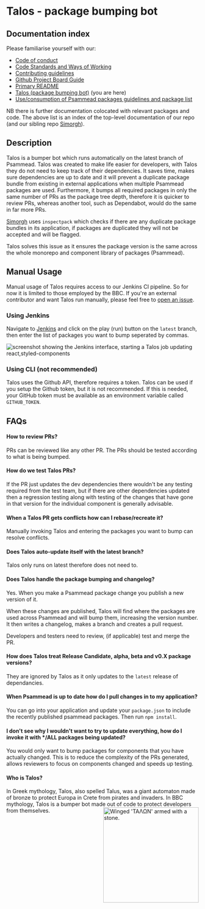 # Talos - package bumping bot

## Documentation index
Please familiarise yourself with our:
- [Code of conduct](https://github.com/bbc/psammead/blob/latest/CODE_OF_CONDUCT.md)
- [Code Standards and Ways of Working](https://github.com/bbc/psammead/blob/latest/Code-Standards-and-Ways-of-Working.md)
- [Contributing guidelines](https://github.com/bbc/psammead/blob/latest/CONTRIBUTING.md)
- [Github Project Board Guide](https://github.com/bbc/simorgh/blob/latest/docs/Project-Board-Guide.md)
- [Primary README](https://github.com/bbc/psammead/blob/latest/README.md)
- [Talos (package bumping bot)](https://github.com/bbc/psammead/blob/latest/scripts/talos/README.md) (you are here)
- [Use/consumption of Psammead packages guidelines and package list](https://github.com/bbc/psammead/blob/latest/packages/README.md)

NB there is further documentation colocated with relevant packages and code. The above list is an index of the top-level documentation of our repo (and our sibling repo [Simorgh](https://github.com/bbc/simorgh)).

## Description

Talos is a bumper bot which runs automatically on the latest branch of Psammead. Talos was created to make life easier for developers, with Talos they do not need to keep track of their dependencies. It saves time, makes sure dependencies are up to date and it will prevent a duplicate package bundle from existing in external applications when multiple Psammead packages are used. Furthermore, it bumps all required packages in only the same number of PRs as the package tree depth, therefore it is quicker to review PRs, whereas another tool, such as Dependabot, would do the same in far more PRs.

[Simorgh](https://github.com/bbc/simorgh) uses `inspectpack` which checks if there are any duplicate package bundles in its application, if packages are duplicated they will not be accepted and will be flagged.

Talos solves this issue as it ensures the package version is the same across the whole monorepo and component library of packages (Psammead).

## Manual Usage

Manual usage of Talos requires access to our Jenkins CI pipeline. So for now it is limited to those employed by the BBC. If you're an external contributor and want Talos run manually, please feel free to [open an issue](https://github.com/bbc/psammead/issues/new/choose).

### Using Jenkins

Navigate to [Jenkins](https://ci.news.tools.bbc.co.uk/blue/organizations/jenkins/psammead/branches) and click on the play (run) button on the `latest` branch, then enter the list of packages you want to bump seperated by commas.

<img align="middle" alt="screenshot showing the Jenkins interface, starting a Talos job updating react,styled-components" src="https://user-images.githubusercontent.com/34196381/63758525-d03ef980-c8b3-11e9-9b8c-d4f9a451237b.png">

### Using CLI (not recommended)

Talos uses the Github API, therefore requires a token. Talos can be used if you setup the Github token, but it is not recommended. If this is needed, your GitHub token must be available as an environment variable called `GITHUB_TOKEN`.

## FAQs

#### How to review PRs?

PRs can be reviewed like any other PR. The PRs should be tested according to what is being bumped.

#### How do we test Talos PRs?

If the PR just updates the dev dependencies there wouldn't be any testing required from the test team, but if there are other dependencies updated then a regression testing along with testing of the changes that have gone in that version for the individual component is generally advisable.

#### When a Talos PR gets conflicts how can I rebase/recreate it?

Manually invoking Talos and entering the packages you want to bump can resolve conflicts.

#### Does Talos auto-update itself with the latest branch?

Talos only runs on latest therefore does not need to.

#### Does Talos handle the package bumping and changelog?

Yes. When you make a Psammead package change you publish a new version of it.

When these changes are published, Talos will find where the packages are used across Psammead and will bump them, increasing the version number. It then writes a changelog, makes a branch and creates a pull request.

Developers and testers need to review, (if applicable) test and merge the PR.

#### How does Talos treat Release Candidate, alpha, beta and v0.X package versions?

They are ignored by Talos as it only updates to the `latest` release of dependancies.

#### When Psammead is up to date how do I pull changes in to my application?

You can go into your application and update your `package.json` to include the recently published psammead packages. Then run `npm install`.

#### I don't see why I wouldn't want to try to update everything, how do I invoke it with \*/ALL packages being updated?

You would only want to bump packages for components that you have actually changed. This is to reduce the complexity of the PRs generated, allows reviewers to focus on components changed and speeds up testing.

#### Who is Talos?

In Greek mythology, Talos, also spelled Talus, was a giant automaton made of bronze to protect Europa in Crete from pirates and invaders. In BBC mythology, Talos is a bumper bot made out of code to protect developers from themselves. <img align="right" alt="Winged 'ΤΑΛΩΝ' armed with a stone." width="250" height="250" src="https://upload.wikimedia.org/wikipedia/commons/c/c8/Didrachm_Phaistos_obverse_CdM.jpg">
